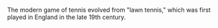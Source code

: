 The modern game of tennis evolved from "lawn tennis," which was first played in England in the late 19th century.
